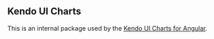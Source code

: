 ## Kendo UI Charts

This is an internal package used by the [Kendo UI Charts for Angular](http://www.telerik.com/kendo-angular-ui/components/charts).
